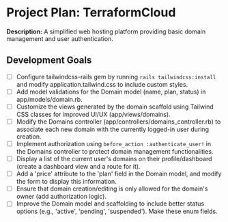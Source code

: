 # Project Plan: TerraformCloud

**Description:** A simplified web hosting platform providing basic domain management and user authentication.


## Development Goals

- [ ] Configure tailwindcss-rails gem by running `rails tailwindcss:install` and modify application.tailwind.css to include custom styles.
- [ ] Add model validations for the Domain model (name, plan, status) in app/models/domain.rb.
- [ ] Customize the views generated by the domain scaffold using Tailwind CSS classes for improved UI/UX (app/views/domains).
- [ ] Modify the Domains controller (app/controllers/domains_controller.rb) to associate each new domain with the currently logged-in user during creation.
- [ ] Implement authorization using `before_action :authenticate_user!` in the Domains controller to protect domain management functionalities.
- [ ] Display a list of the current user's domains on their profile/dashboard (create a dashboard view and a route for it).
- [ ] Add a 'price' attribute to the 'plan' field in the Domain model, and modify the form to display this information.
- [ ] Ensure that domain creation/editing is only allowed for the domain's owner (add authorization logic).
- [ ] Improve the Domain model and scaffolding to include better status options (e.g., 'active', 'pending', 'suspended').  Make these enum fields.
